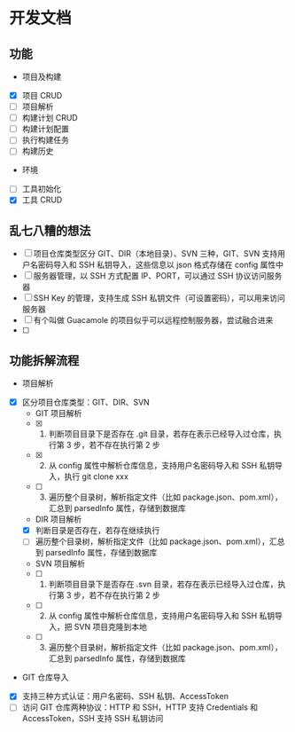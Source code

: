 # 开发文档

## 功能
- 项目及构建
- [x] 项目 CRUD 
- [ ] 项目解析
- [ ] 构建计划 CRUD
- [ ] 构建计划配置
- [ ] 执行构建任务
- [ ] 构建历史
- 环境
- [ ] 工具初始化
- [x] 工具 CRUD

## 乱七八糟的想法
- [ ] 项目仓库类型区分 GIT、DIR（本地目录）、SVN 三种，GIT、SVN 支持用户名密码导入和 SSH 私钥导入，这些信息以 json 格式存储在 config 属性中
- [ ] 服务器管理，以 SSH 方式配置 IP、PORT，可以通过 SSH 协议访问服务器
- [ ] SSH Key 的管理，支持生成 SSH 私钥文件（可设置密码），可以用来访问服务器
- [ ] 有个叫做 Guacamole 的项目似乎可以远程控制服务器，尝试融合进来
- [ ] 

## 功能拆解流程
- 项目解析
- [x] 区分项目仓库类型：GIT、DIR、SVN
    - GIT 项目解析
    - [x] 1. 判断项目目录下是否存在 .git 目录，若存在表示已经导入过仓库，执行第 3 步，若不存在执行第 2 步
    - [x] 2. 从 config 属性中解析仓库信息，支持用户名密码导入和 SSH 私钥导入，执行 git clone xxx
    - [ ] 3. 遍历整个目录树，解析指定文件（比如 package.json、pom.xml），汇总到 parsedInfo 属性，存储到数据库
    - DIR 项目解析
    - [x] 判断目录是否存在，若存在继续执行
    - [ ] 遍历整个目录树，解析指定文件（比如 package.json、pom.xml），汇总到 parsedInfo 属性，存储到数据库
    - SVN 项目解析
    - [ ] 1. 判断项目目录下是否存在 .svn 目录，若存在表示已经导入过仓库，执行第 3 步，若不存在执行第 2 步
    - [ ] 2. 从 config 属性中解析仓库信息，支持用户名密码导入和 SSH 私钥导入，把 SVN 项目克隆到本地
    - [ ] 3. 遍历整个目录树，解析指定文件（比如 package.json、pom.xml），汇总到 parsedInfo 属性，存储到数据库
- GIT 仓库导入
- [x] 支持三种方式认证：用户名密码、SSH 私钥、AccessToken
- [ ] 访问 GIT 仓库两种协议：HTTP 和 SSH，HTTP 支持 Credentials 和 AccessToken，SSH 支持 SSH 私钥访问